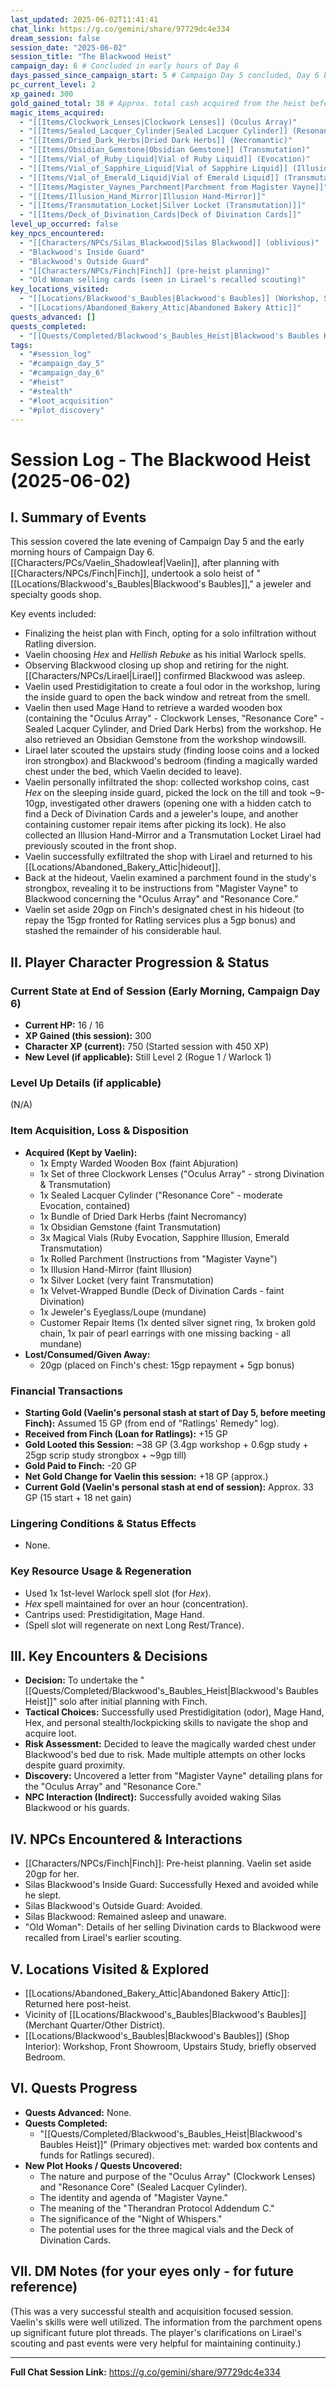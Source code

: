 ```yaml
---
last_updated: 2025-06-02T11:41:41
chat_link: https://g.co/gemini/share/97729dc4e334
dream_session: false
session_date: "2025-06-02"
session_title: "The Blackwood Heist"
campaign_day: 6 # Concluded in early hours of Day 6
days_passed_since_campaign_start: 5 # Campaign Day 5 concluded, Day 6 began
pc_current_level: 2
xp_gained: 300
gold_gained_total: 38 # Approx. total cash acquired from the heist before paying Finch
magic_items_acquired:
  - "[[Items/Clockwork_Lenses|Clockwork Lenses]] (Oculus Array)"
  - "[[Items/Sealed_Lacquer_Cylinder|Sealed Lacquer Cylinder]] (Resonance Core)"
  - "[[Items/Dried_Dark_Herbs|Dried Dark Herbs]] (Necromantic)"
  - "[[Items/Obsidian_Gemstone|Obsidian Gemstone]] (Transmutation)"
  - "[[Items/Vial_of_Ruby_Liquid|Vial of Ruby Liquid]] (Evocation)"
  - "[[Items/Vial_of_Sapphire_Liquid|Vial of Sapphire Liquid]] (Illusion)"
  - "[[Items/Vial_of_Emerald_Liquid|Vial of Emerald Liquid]] (Transmutation)"
  - "[[Items/Magister_Vaynes_Parchment|Parchment from Magister Vayne]]"
  - "[[Items/Illusion_Hand_Mirror|Illusion Hand-Mirror]]"
  - "[[Items/Transmutation_Locket|Silver Locket (Transmutation)]]"
  - "[[Items/Deck_of_Divination_Cards|Deck of Divination Cards]]"
level_up_occurred: false
key_npcs_encountered:
  - "[[Characters/NPCs/Silas_Blackwood|Silas Blackwood]] (oblivious)"
  - "Blackwood's Inside Guard"
  - "Blackwood's Outside Guard"
  - "[[Characters/NPCs/Finch|Finch]] (pre-heist planning)"
  - "Old Woman selling cards (seen in Lirael's recalled scouting)"
key_locations_visited:
  - "[[Locations/Blackwood's_Baubles|Blackwood's Baubles]] (Workshop, Showroom, Study, Bedroom)"
  - "[[Locations/Abandoned_Bakery_Attic|Abandoned Bakery Attic]]"
quests_advanced: []
quests_completed:
  - "[[Quests/Completed/Blackwood's_Baubles_Heist|Blackwood's Baubles Heist]]"
tags:
  - "#session_log"
  - "#campaign_day_5"
  - "#campaign_day_6"
  - "#heist"
  - "#stealth"
  - "#loot_acquisition"
  - "#plot_discovery"
---
```


# Session Log - The Blackwood Heist (2025-06-02)

## I. Summary of Events
This session covered the late evening of Campaign Day 5 and the early morning hours of Campaign Day 6. [[Characters/PCs/Vaelin_Shadowleaf|Vaelin]], after planning with [[Characters/NPCs/Finch|Finch]], undertook a solo heist of "[[Locations/Blackwood's_Baubles|Blackwood's Baubles]]," a jeweler and specialty goods shop.

Key events included:
* Finalizing the heist plan with Finch, opting for a solo infiltration without Ratling diversion.
* Vaelin choosing *Hex* and *Hellish Rebuke* as his initial Warlock spells.
* Observing Blackwood closing up shop and retiring for the night. [[Characters/NPCs/Lirael|Lirael]] confirmed Blackwood was asleep.
* Vaelin used Prestidigitation to create a foul odor in the workshop, luring the inside guard to open the back window and retreat from the smell.
* Vaelin then used Mage Hand to retrieve a warded wooden box (containing the "Oculus Array" - Clockwork Lenses, "Resonance Core" - Sealed Lacquer Cylinder, and Dried Dark Herbs) from the workshop. He also retrieved an Obsidian Gemstone from the workshop windowsill.
* Lirael later scouted the upstairs study (finding loose coins and a locked iron strongbox) and Blackwood's bedroom (finding a magically warded chest under the bed, which Vaelin decided to leave).
* Vaelin personally infiltrated the shop: collected workshop coins, cast *Hex* on the sleeping inside guard, picked the lock on the till and took ~9-10gp, investigated other drawers (opening one with a hidden catch to find a Deck of Divination Cards and a jeweler's loupe, and another containing customer repair items after picking its lock). He also collected an Illusion Hand-Mirror and a Transmutation Locket Lirael had previously scouted in the front shop.
* Vaelin successfully exfiltrated the shop with Lirael and returned to his [[Locations/Abandoned_Bakery_Attic|hideout]].
* Back at the hideout, Vaelin examined a parchment found in the study's strongbox, revealing it to be instructions from "Magister Vayne" to Blackwood concerning the "Oculus Array" and "Resonance Core."
* Vaelin set aside 20gp on Finch's designated chest in his hideout (to repay the 15gp fronted for Ratling services plus a 5gp bonus) and stashed the remainder of his considerable haul.

## II. Player Character Progression & Status

### Current State at End of Session (Early Morning, Campaign Day 6)
* **Current HP:** 16 / 16
* **XP Gained (this session):** 300
* **Character XP (current):** 750 (Started session with 450 XP)
* **New Level (if applicable):** Still Level 2 (Rogue 1 / Warlock 1)

### Level Up Details (if applicable)
(N/A)

### Item Acquisition, Loss & Disposition
* **Acquired (Kept by Vaelin):**
    * 1x Empty Warded Wooden Box (faint Abjuration)
    * 1x Set of three Clockwork Lenses ("Oculus Array" - strong Divination & Transmutation)
    * 1x Sealed Lacquer Cylinder ("Resonance Core" - moderate Evocation, contained)
    * 1x Bundle of Dried Dark Herbs (faint Necromancy)
    * 1x Obsidian Gemstone (faint Transmutation)
    * 3x Magical Vials (Ruby Evocation, Sapphire Illusion, Emerald Transmutation)
    * 1x Rolled Parchment (Instructions from "Magister Vayne")
    * 1x Illusion Hand-Mirror (faint Illusion)
    * 1x Silver Locket (very faint Transmutation)
    * 1x Velvet-Wrapped Bundle (Deck of Divination Cards - faint Divination)
    * 1x Jeweler's Eyeglass/Loupe (mundane)
    * Customer Repair Items (1x dented silver signet ring, 1x broken gold chain, 1x pair of pearl earrings with one missing backing - all mundane)
* **Lost/Consumed/Given Away:**
    * 20gp (placed on Finch's chest: 15gp repayment + 5gp bonus)

### Financial Transactions
* **Starting Gold (Vaelin's personal stash at start of Day 5, before meeting Finch):** Assumed 15 GP (from end of "Ratlings' Remedy" log).
* **Received from Finch (Loan for Ratlings):** +15 GP
* **Gold Looted this Session:** ~38 GP (3.4gp workshop + 0.6gp study + 25gp scrip study strongbox + ~9gp till)
* **Gold Paid to Finch:** -20 GP
* **Net Gold Change for Vaelin this session:** +18 GP (approx.)
* **Current Gold (Vaelin's personal stash at end of session):** Approx. 33 GP (15 start + 18 net gain)

### Lingering Conditions & Status Effects
* None.

### Key Resource Usage & Regeneration
* Used 1x 1st-level Warlock spell slot (for *Hex*).
* *Hex* spell maintained for over an hour (concentration).
* Cantrips used: Prestidigitation, Mage Hand.
* (Spell slot will regenerate on next Long Rest/Trance).

## III. Key Encounters & Decisions
* **Decision:** To undertake the "[[Quests/Completed/Blackwood's_Baubles_Heist|Blackwood's Baubles Heist]]" solo after initial planning with Finch.
* **Tactical Choices:** Successfully used Prestidigitation (odor), Mage Hand, Hex, and personal stealth/lockpicking skills to navigate the shop and acquire loot.
* **Risk Assessment:** Decided to leave the magically warded chest under Blackwood's bed due to risk. Made multiple attempts on other locks despite guard proximity.
* **Discovery:** Uncovered a letter from "Magister Vayne" detailing plans for the "Oculus Array" and "Resonance Core."
* **NPC Interaction (Indirect):** Successfully avoided waking Silas Blackwood or his guards.

## IV. NPCs Encountered & Interactions
* [[Characters/NPCs/Finch|Finch]]: Pre-heist planning. Vaelin set aside 20gp for her.
* Silas Blackwood's Inside Guard: Successfully Hexed and avoided while he slept.
* Silas Blackwood's Outside Guard: Avoided.
* Silas Blackwood: Remained asleep and unaware.
* "Old Woman": Details of her selling Divination cards to Blackwood were recalled from Lirael's earlier scouting.

## V. Locations Visited & Explored
* [[Locations/Abandoned_Bakery_Attic|Abandoned Bakery Attic]]: Returned here post-heist.
* Vicinity of [[Locations/Blackwood's_Baubles|Blackwood's Baubles]] (Merchant Quarter/Other District).
* [[Locations/Blackwood's_Baubles|Blackwood's Baubles]] (Shop Interior): Workshop, Front Showroom, Upstairs Study, briefly observed Bedroom.

## VI. Quests Progress
* **Quests Advanced:** None.
* **Quests Completed:**
    * "[[Quests/Completed/Blackwood's_Baubles_Heist|Blackwood's Baubles Heist]]" (Primary objectives met: warded box contents and funds for Ratlings secured).
* **New Plot Hooks / Quests Uncovered:**
    * The nature and purpose of the "Oculus Array" (Clockwork Lenses) and "Resonance Core" (Sealed Lacquer Cylinder).
    * The identity and agenda of "Magister Vayne."
    * The meaning of the "Therandran Protocol Addendum C."
    * The significance of the "Night of Whispers."
    * The potential uses for the three magical vials and the Deck of Divination Cards.

## VII. DM Notes (for your eyes only - for future reference)
(This was a very successful stealth and acquisition focused session. Vaelin's skills were well utilized. The information from the parchment opens up significant future plot threads. The player's clarifications on Lirael's scouting and past events were very helpful for maintaining continuity.)

---
**Full Chat Session Link:** https://g.co/gemini/share/97729dc4e334